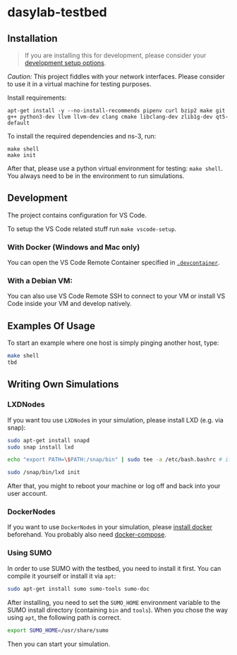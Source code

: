 # dasylab-testbed

## Installation

> If you are installing this for development, please consider your [development setup options](#development).

*Caution:* This project fiddles with your network interfaces. Please consider to use it in a virtual machine for testing purposes.

Install requirements:
```
apt-get install -y --no-install-recommends pipenv curl bzip2 make git g++ python3-dev llvm llvm-dev clang cmake libclang-dev zlib1g-dev qt5-default
```

To install the required dependencies and ns-3, run:
```
make shell
make init
```

After that, please use a python virtual environment for testing: `make shell`.
You always need to be in the environment to run simulations.

## Development
The project contains configuration for VS Code.

To setup the VS Code related stuff run `make vscode-setup`.

### With Docker (Windows and Mac only)
You can open the VS Code Remote Container specified in [`.devcontainer`](.devcontainer).

### With a Debian VM:
You can also use VS Code Remote SSH to connect to your VM or install VS Code inside your VM and develop natively.

## Examples Of Usage

To start an example where one host is simply pinging another host, type:

```sh
make shell
tbd
```
## Writing Own Simulations

### LXDNodes

If you want tou use `LXDNode`s in your simulation, please install LXD (e.g. via snap):
```sh
sudo apt-get install snapd
sudo snap install lxd

echo "export PATH=\$PATH:/snap/bin" | sudo tee -a /etc/bash.bashrc # if you're using bash!

sudo /snap/bin/lxd init
```

After that, you might to reboot your machine or log off and back into your user account.

### DockerNodes

If you want to use `DockerNode`s in your simulation, please [install docker](https://docs.docker.com/install/linux/docker-ce/debian/) beforehand.
You probably also need [docker-compose](http://docs.docker.com/compose/install). 

### Using SUMO

In order to use SUMO with the testbed, you need to install it first. You can compile it yourself or install it via `apt`:
```sh
sudo apt-get install sumo sumo-tools sumo-doc
```

After installing, you need to set the `SUMO_HOME` environment variable to the SUMO install directory (containing `bin` and `tools`).
When you chose the way using `apt`, the following path is correct.
```sh
export SUMO_HOME=/usr/share/sumo
```

Then you can start your simulation.

<!-- ## Writing your own simulations

Please note that the `ns3-eth0` interface is added to the docker container, after it startet. Therefore, you need to wait before your container can start using the network. You can copy the [`entrypoint.sh`](docker/ping/entrypoint.sh) to your docker image and add the following lines to your `Dockerfile`:
```dockerfile
COPY entrypoint.sh /entrypoint.sh
ENTRYPOINT [ "/entrypoint.sh" ]
```

**Important:** The node names of all nodes in the simulation are added to the host files. Therefore you can do something like:

```sh
ping pong
```

The simulation host will be available as **host**, so please do not name a container in this manner.

## Monitoring

You can use Grafana and InfluxDB to monitor various parameters of the Scenarios. By default, docker containers are monitored with their CPU and memory usage.
To enable monitoring, run `docker-compose up`, which starts the services defined in [docker-compose.yaml](./docker-compose.yaml). -->